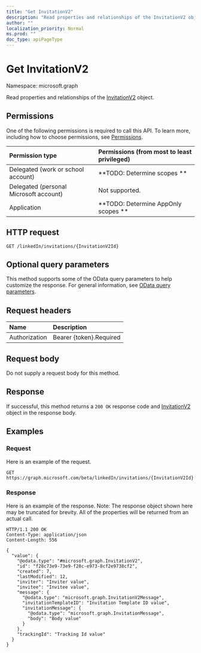 ```yaml
---
title: "Get InvitationV2"
description: "Read properties and relationships of the InvitationV2 object."
author: ""
localization_priority: Normal
ms.prod: ""
doc_type: apiPageType
---
```


# Get InvitationV2

Namespace: microsoft.graph

Read properties and relationships of the [InvitationV2](../resources/invitationv2.md) object.

## Permissions
One of the following permissions is required to call this API. To learn more, including how to choose permissions, see [Permissions](/concepts/permissions-reference.md).

|Permission type|Permissions (from most to least privileged)|
|:---|:---|
|Delegated (work or school account)|**TODO: Determine scopes **|
|Delegated (personal Microsoft account)|Not supported.|
|Application|**TODO: Determine AppOnly scopes **|

## HTTP request
<!-- {
  "blockType": "ignored"
}
-->
``` http
GET /linkedIn/invitations/{InvitationV2Id}
```

## Optional query parameters
This method supports some of the OData query parameters to help customize the response. For general information, see [OData query parameters](/graph/query-parameters).

## Request headers
|Name|Description|
|:---|:---|
|Authorization|Bearer {token}.Required|

## Request body
Do not supply a request body for this method.

## Response
If successful, this method returns a `200 OK` response code and [InvitationV2](../resources/invitationv2.md) object in the response body.

## Examples

### Request
Here is an example of the request.
<!-- {
  "blockType": "request",
  "name": "get_invitationv2"
}
-->
``` http
GET https://graph.microsoft.com/beta/linkedIn/invitations/{InvitationV2Id}
```

### Response
Here is an example of the response. Note: The response object shown here may be truncated for brevity. All of the properties will be returned from an actual call.
<!-- {
  "blockType": "response",
  "truncated": true,
  "@odata.type": "microsoft.graph.InvitationV2"
}
-->
``` http
HTTP/1.1 200 OK
Content-Type: application/json
Content-Length: 556

{
  "value": {
    "@odata.type": "#microsoft.graph.InvitationV2",
    "id": "f28c73e9-73e9-f28c-e973-8cf2e9738cf2",
    "created": 7,
    "lastModified": 12,
    "inviter": "Inviter value",
    "invitee": "Invitee value",
    "message": {
      "@odata.type": "microsoft.graph.InvitationV2Message",
      "invitationTemplateID": "Invitation Template ID value",
      "invitationMessage": {
        "@odata.type": "microsoft.graph.InvitationMessage",
        "body": "Body value"
      }
    },
    "trackingId": "Tracking Id value"
  }
}
```

